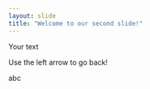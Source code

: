 ```yaml
---
layout: slide
title: "Welcome to our second slide!"
---
```

Your text

Use the left arrow to go back!

abc
